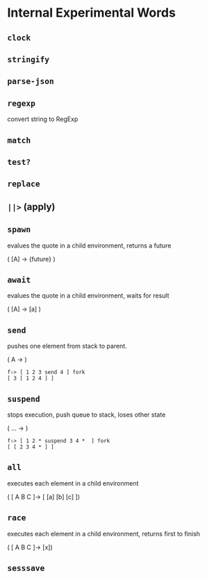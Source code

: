 # Internal Experimental Words

## `clock`

## `stringify`

## `parse-json`

## `regexp`
convert string to RegExp

## `match`

## `test?`

## `replace`

## `||>` (apply)

## `spawn`
evalues the quote in a child environment, returns a future

( [A] -> {future} )

## `await`
evalues the quote in a child environment, waits for result

( [A] -> [a] )

## `send`
pushes one element from stack to parent.

( A -> )

```
f♭> [ 1 2 3 send 4 ] fork
[ 3 [ 1 2 4 ] ]
```

## `suspend`
stops execution, push queue to stack, loses other state

( ... -> )

```
f♭> [ 1 2 * suspend 3 4 *  ] fork
[ [ 2 3 4 * ] ]
```

## `all`
executes each element in a child environment

( [ A B C ]-> [ [a] [b] [c] ])

## `race`
executes each element in a child environment, returns first to finish

( [ A B C ]-> [x])

## `sesssave`
